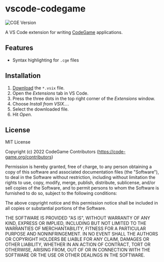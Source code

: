 # vscode-codegame
![CGE Version](https://img.shields.io/badge/CGE-v0.4-green)

A VS Code extension for writing [CodeGame](https://code-game.org) applications.

## Features

- Syntax highlighting for `.cge` files

## Installation

1. [Download](https://github.com/code-game-project/vscode-codegame/releases) the `*.vsix` file.
2. Open the _Extensions_ tab in VS Code.
3. Press the three dots in the top right corner of the _Extensions_ window.
4. Choose _Install from VSIX…_.
5. Select the downloaded file.
6. Hit _Open_.

## License

MIT License

Copyright (c) 2022 CodeGame Contributors (https://code-game.org/contributors)

Permission is hereby granted, free of charge, to any person obtaining a copy
of this software and associated documentation files (the "Software"), to deal
in the Software without restriction, including without limitation the rights
to use, copy, modify, merge, publish, distribute, sublicense, and/or sell
copies of the Software, and to permit persons to whom the Software is
furnished to do so, subject to the following conditions:

The above copyright notice and this permission notice shall be included in all
copies or substantial portions of the Software.

THE SOFTWARE IS PROVIDED "AS IS", WITHOUT WARRANTY OF ANY KIND, EXPRESS OR
IMPLIED, INCLUDING BUT NOT LIMITED TO THE WARRANTIES OF MERCHANTABILITY,
FITNESS FOR A PARTICULAR PURPOSE AND NONINFRINGEMENT. IN NO EVENT SHALL THE
AUTHORS OR COPYRIGHT HOLDERS BE LIABLE FOR ANY CLAIM, DAMAGES OR OTHER
LIABILITY, WHETHER IN AN ACTION OF CONTRACT, TORT OR OTHERWISE, ARISING FROM,
OUT OF OR IN CONNECTION WITH THE SOFTWARE OR THE USE OR OTHER DEALINGS IN THE
SOFTWARE.
